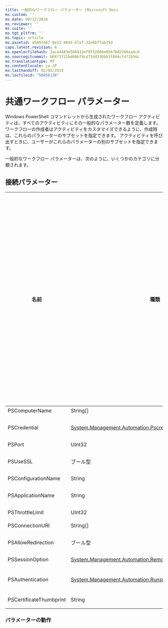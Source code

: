 ```yaml
---
title: 一般的なワークフロー パラメーター |Microsoft Docs
ms.custom: ''
ms.date: 09/12/2016
ms.reviewer: ''
ms.suite: ''
ms.tgt_pltfrm: ''
ms.topic: article
ms.assetid: d5891467-8e13-484d-b7af-32e6bffab35d
caps.latest.revision: 4
ms.openlocfilehash: 2aca4483e500432ef9f52804e85678d2268aa4cd
ms.sourcegitcommit: b6871f21bd666f9cd71dd336bb3f844cf472b56c
ms.translationtype: MT
ms.contentlocale: ja-JP
ms.lasthandoff: 02/03/2019
ms.locfileid: "56856138"
---
```

# <a name="common-workflow-parameters"></a>共通ワークフロー パラメーター

Windows PowerShell コマンドレットから生成されたワークフロー アクティビティは、すべてのアクティビティにその一般的なパラメーター数を定義します。 ワークフローの作成者はアクティビティをカスタマイズできるように、作成時は、これらのパラメーターのサブセットを指定できます。 アクティビティを呼び出すときに、ユーザーがこれらのパラメーターの別のサブセットを指定できます。

一般的なワークフロー パラメーターは、次のように、いくつかのカテゴリに分類されます。

## <a name="connectivity-parameters"></a>接続パラメーター

|名前|種類|説明|実行時にエンドユーザーを指定できますか。|作成時のワークフローの作成者によって指定できますか。|インスタンス作成時にワークフローの作成者によって指定できますか。|
|----------|----------|-----------------|-----------------------------------------------------|------------------------------------------------------------|-----------------------------------------------------------|
|PSComputerName|String[]|ジョブを起動する対象のコンピューター名の一覧。|可|はい|可|
|PSCredential|[System.Management.Automation.Pscredential](/dotnet/api/System.Management.Automation.PSCredential)|使用する認証資格情報、PSComputerName パラメーターで指定されているコンピューターにログインします。 このパラメーターは PSComputerName が指定されている場合にのみ有効です。|可|はい|可|
|PSPort|UInt32|ワークフローの実行に使用するポート。|可|はい|可|
|PSUseSSL|ブール型|ワークフローを実行するのにリモート コンピューターにセキュリティで保護された接続を確立するのにには、Secure Sockets Layer (SSL) プロトコルを使用します。|可|はい|可|
|PSConfigurationName|String|セッション構成は、ワークフローを実行するために使用します。|可|はい|可|
|PSApplicationName|String|ワークフローの実行の接続 URI のアプリケーションの名前の部分。 ConnectionURI パラメーターを使用していない場合にのみ、このパラメーターを使用します。|可|はい|可|
|PSThrottleLimit|UInt32|ワークフローを実行するために確立できる同時接続の最大数。|可|TBD|可|
|PSConnectionURI|String[]|ワークフローを実行するために使用する対話型セッション向けにエンドポイントを指定する絶対 Uri の配列。|可|はい|可|
|PSAllowRedirection|ブール型|ワークフローを実行する代替 URI への接続でのリダイレクトを許可するかどうかを指定します。|可|はい|可|
|PSSessionOption|[System.Management.Automation.Remoting.Pssessionoption](/dotnet/api/System.Management.Automation.Remoting.PSSessionOption)|ワークフローを実行するために使用するセッションの高度なオプションです。|可|はい|可|
|PSAuthentication|[System.Management.Automation.Runspaces.Authenticationmechanism](/dotnet/api/System.Management.Automation.Runspaces.AuthenticationMechanism)|値、 [System.Management.Automation.Runspaces.Authenticationmechanism](/dotnet/api/System.Management.Automation.Runspaces.AuthenticationMechanism)ユーザーの資格情報の認証に使用する認証メカニズムを指定する列挙体。|可|はい|可|
|PSCertificateThumbprint|String|デジタル公開キー証明書 (X509) のワークフローを実行するアクセス許可を持つユーザー アカウント。|可|はい|可|

### <a name="behavior-parameters"></a>パラメーターの動作